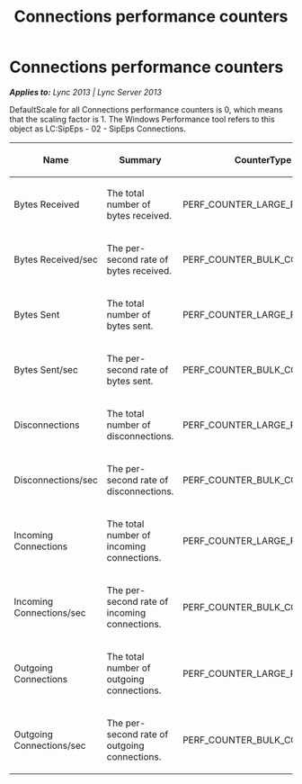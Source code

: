 ﻿---
title: Connections performance counters
TOCTitle: Connections performance counters
ms:assetid: a30c7508-08ff-47bf-9f09-ba48eeffc054
ms:mtpsurl: https://msdn.microsoft.com/en-us/library/Dn466112(v=office.15)
ms:contentKeyID: 57103405
ms.date: 07/25/2014
mtps_version: v=office.15
---

# Connections performance counters


_**Applies to:** Lync 2013 | Lync Server 2013_

DefaultScale for all Connections performance counters is 0, which means that the scaling factor is 1. The Windows Performance tool refers to this object as LC:SipEps - 02 - SipEps Connections.

<table>
<colgroup>
<col style="width: 33%" />
<col style="width: 33%" />
<col style="width: 33%" />
</colgroup>
<thead>
<tr class="header">
<th><p>Name</p></th>
<th><p>Summary</p></th>
<th><p>CounterType</p></th>
</tr>
</thead>
<tbody>
<tr class="odd">
<td><p>Bytes Received</p></td>
<td><p>The total number of bytes received.</p></td>
<td><p>PERF_COUNTER_LARGE_RAWCOUNT</p></td>
</tr>
<tr class="even">
<td><p>Bytes Received/sec</p></td>
<td><p>The per-second rate of bytes received.</p></td>
<td><p>PERF_COUNTER_BULK_COUNT</p></td>
</tr>
<tr class="odd">
<td><p>Bytes Sent</p></td>
<td><p>The total number of bytes sent.</p></td>
<td><p>PERF_COUNTER_LARGE_RAWCOUNT</p></td>
</tr>
<tr class="even">
<td><p>Bytes Sent/sec</p></td>
<td><p>The per-second rate of bytes sent.</p></td>
<td><p>PERF_COUNTER_BULK_COUNT</p></td>
</tr>
<tr class="odd">
<td><p>Disconnections</p></td>
<td><p>The total number of disconnections.</p></td>
<td><p>PERF_COUNTER_LARGE_RAWCOUNT</p></td>
</tr>
<tr class="even">
<td><p>Disconnections/sec</p></td>
<td><p>The per-second rate of disconnections.</p></td>
<td><p>PERF_COUNTER_BULK_COUNT</p></td>
</tr>
<tr class="odd">
<td><p>Incoming Connections</p></td>
<td><p>The total number of incoming connections.</p></td>
<td><p>PERF_COUNTER_LARGE_RAWCOUNT</p></td>
</tr>
<tr class="even">
<td><p>Incoming Connections/sec</p></td>
<td><p>The per-second rate of incoming connections.</p></td>
<td><p>PERF_COUNTER_BULK_COUNT</p></td>
</tr>
<tr class="odd">
<td><p>Outgoing Connections</p></td>
<td><p>The total number of outgoing connections.</p></td>
<td><p>PERF_COUNTER_LARGE_RAWCOUNT</p></td>
</tr>
<tr class="even">
<td><p>Outgoing Connections/sec</p></td>
<td><p>The per-second rate of outgoing connections.</p></td>
<td><p>PERF_COUNTER_BULK_COUNT</p></td>
</tr>
</tbody>
</table>

